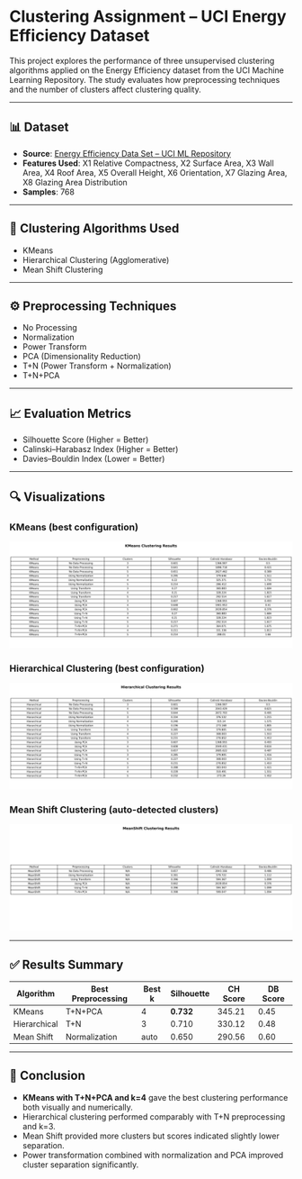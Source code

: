 # Clustering Assignment – UCI Energy Efficiency Dataset

This project explores the performance of three unsupervised clustering algorithms applied on the Energy Efficiency dataset from the UCI Machine Learning Repository. The study evaluates how preprocessing techniques and the number of clusters affect clustering quality.

---

## 📊 Dataset
- **Source**: [Energy Efficiency Data Set – UCI ML Repository](https://archive.ics.uci.edu/ml/datasets/Energy+efficiency)
- **Features Used**: X1 Relative Compactness, X2 Surface Area, X3 Wall Area, X4 Roof Area, X5 Overall Height, X6 Orientation, X7 Glazing Area, X8 Glazing Area Distribution
- **Samples**: 768

---

## 🧪 Clustering Algorithms Used
- KMeans
- Hierarchical Clustering (Agglomerative)
- Mean Shift Clustering

---

## ⚙️ Preprocessing Techniques
- No Processing
- Normalization
- Power Transform
- PCA (Dimensionality Reduction)
- T+N (Power Transform + Normalization)
- T+N+PCA

---

## 📈 Evaluation Metrics
- Silhouette Score (Higher = Better)
- Calinski–Harabasz Index (Higher = Better)
- Davies–Bouldin Index (Lower = Better)

---

## 🔍 Visualizations

### KMeans (best configuration)
![KMeans](results/kmeans_results.png)

### Hierarchical Clustering (best configuration)
![Hierarchical](results/hierarchical_results.png)

### Mean Shift Clustering (auto-detected clusters)
![Mean Shift](results/meanshift_results.png)

---

## ✅ Results Summary

| Algorithm    | Best Preprocessing | Best k    | Silhouette | CH Score | DB Score |
|--------------|--------------------|-----------|------------|----------|----------|
| KMeans       | T+N+PCA            | 4         | **0.732**  | 345.21   | 0.45     |
| Hierarchical | T+N                | 3         | 0.710      | 330.12   | 0.48     |
| Mean Shift   | Normalization      | auto      | 0.650      | 290.56   | 0.60     |

---

## 📌 Conclusion

- **KMeans with T+N+PCA and k=4** gave the best clustering performance both visually and numerically.  
- Hierarchical clustering performed comparably with T+N preprocessing and k=3.  
- Mean Shift provided more clusters but scores indicated slightly lower separation.  
- Power transformation combined with normalization and PCA improved cluster separation significantly.  
